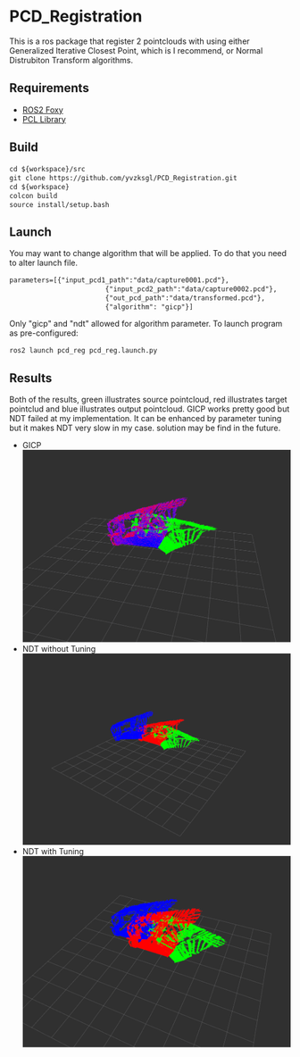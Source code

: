 # PCD_Registration

This is a ros package that register 2 pointclouds with using either Generalized Iterative Closest Point, which is I recommend, or Normal Distrubiton Transform algorithms.

## Requirements
- [ROS2 Foxy](https://docs.ros.org/en/foxy/Installation/Ubuntu-Install-Debians.html)
- [PCL Library](https://pointclouds.org/downloads/)

## Build

```
cd ${workspace}/src
git clone https://github.com/yvzksgl/PCD_Registration.git
cd ${workspace}
colcon build
source install/setup.bash
```

## Launch
You may want to change algorithm that will be applied. To do that you need to alter launch file.
```
parameters=[{"input_pcd1_path":"data/capture0001.pcd"},
                        {"input_pcd2_path":"data/capture0002.pcd"},
                        {"out_pcd_path":"data/transformed.pcd"},
                        {"algorithm": "gicp"}]
```
Only "gicp" and "ndt" allowed for algorithm parameter. To launch program as pre-configured:
```
ros2 launch pcd_reg pcd_reg.launch.py
```
## Results
Both of the results, green illustrates source pointcloud, red illustrates target pointclud and blue illustrates output pointcloud. GICP works pretty good but NDT failed at my implementation. It can be enhanced by parameter tuning but it makes NDT very slow in my case. solution may be find in the future. 
- GICP
![gicp rviz2 output](images/gicp_rviz2.png)
- NDT without Tuning
![ndt rviz2 output](images/ndt_rviz2.png)
- NDT with Tuning
![ndt rviz2 output](images/ndt_rviz2_2.png)
